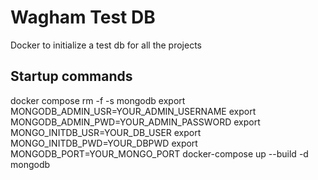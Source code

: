 # Wagham Test DB
Docker to initialize a test db for all the projects

## Startup commands
docker compose rm -f -s mongodb
export MONGODB_ADMIN_USR=YOUR_ADMIN_USERNAME
export MONGODB_ADMIN_PWD=YOUR_ADMIN_PASSWORD
export MONGO_INITDB_USR=YOUR_DB_USER
export MONGO_INITDB_PWD=YOUR_DBPWD
export MONGODB_PORT=YOUR_MONGO_PORT
docker-compose up --build -d mongodb
